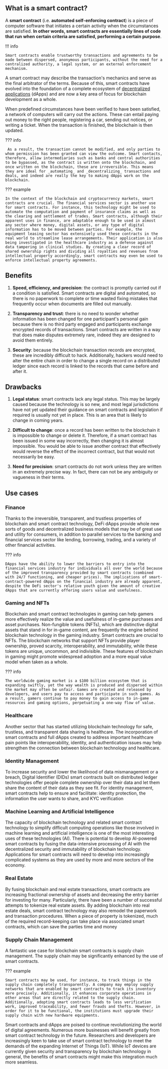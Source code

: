 ## What is a smart contract?

A **smart contract** (i.e. **automated self-enforcing contract**) is a piece of computer software that initiates a certain activity when the circumstances are satisfied. **In other words, smart contracts are essentially lines of code that run when certain criteria are satisfied, performing a certain purpose**. 

!!! info

    Smart contracts enable trustworthy transactions and agreements to be made between dispersed, anonymous participants, without the need for a centralized authority, a legal system, or an external enforcement mechanism. 

A smart contract may describe the transaction's mechanics and serve as the final arbitrator of the terms. Because of this, smart contracts have evolved into the foundation of a complete ecosystem of [decentralized applications](https://docs.fetch.ai/learn_the_concepts/blockchains/decentralized_applications/) (dApps) and are now a key area of focus for blockchain development as a whole.

When predefined circumstances have been verified to have been satisfied, a network of computers will carry out the actions. These can entail paying out money to the right people, registering a car, sending out notices, or writing a ticket. When the transaction is finished, the blockchain is then updated.

??? info

     As a result, the transaction cannot be modified, and only parties to whom permission has been granted can view the outcome. Smart contacts, therefore, allow intermediaries such as banks and central authorities to be bypassed, as the contract is written onto the blockchain, and once written on the blockchain, these are irreversible. This means they are ideal for _automating_ and _decentralizing_ transactions and deals, and indeed are really the key to making dApps work on the blockchain.

??? example

    In the context of the blockchain and cryptocurrency markets, smart contracts are crucial. The financial services sector is another use for smart contracts. For instance, this technology might be used to automate the computation and payment of insurance claims as well as the clearing and settlement of trades. Smart contracts, although their apparent uses in finance, are adaptable enough to be used in almost any sector where money, digital assets, or any type of digital information has to be moved between parties. For example, the equipment leasing sector has extensively used these contracts in the real world to streamline lease arrangements. Their application is also being investigated in the healthcare industry as a defense against data tampering in clinical studies. By creating a clear record of shared ownership rights and dividing all royalties and revenues from intellectual property accordingly, smart contracts may even be used to enforce intellectual property agreements.

## Benefits

1. **Speed, efficiency, and precision**: the contract is promptly carried out if a condition is satisfied. Smart contracts are digital and automated, so there is no paperwork to complete or time wasted fixing mistakes that frequently occur when documents are filled out manually. 

2. **Transparency and trust**: there is no need to wonder whether information has been changed for one participant's personal gain because there is no third party engaged and participants exchange encrypted records of transactions. Smart contracts are written in a way that does make disputes extremely rare, indeed they are designed to avoid them entirely. 

3. **Security**: because the blockchain transaction records are encrypted, these are incredibly difficult to hack. Additionally, hackers would need to alter the entire chain in order to change a single record on a distributed ledger since each record is linked to the records that came before and after it.

## Drawbacks

1. **Legal status**: smart contracts lack any legal status. This may be largely caused because the technology is so new, and most legal jurisdictions have not yet updated their guidance on smart contracts and legislation if required is usually not yet in place. This is an area that is likely to change in coming years.

2. **Difficult to change**: once a record has been written to the blockchain it is impossible to change or delete it. Therefore, if a smart contract has been issued in some way incorrectly, then changing it is almost impossible. You would be able to issue another contract that effectively would reverse the effect of the incorrect contract, but that would not necessarily be easy.

3. **Need for precision**: smart contracts do not work unless they are written in an extremely precise way. In fact, there can not be any ambiguity or vagueness in their terms.

## Use cases

### Finance

Thanks to the irreversible, transparent, and trustless properties of blockchain and smart contract technology, DeFi dApps provide whole new sorts of goods and decentralized business models that may be of great use and utility for consumers, in addition to parallel services to the banking and financial services sector like lending, borrowing, trading, and a variety of other financial activities. 

??? info

    DApps have the ability to lower the barriers to entry into the financial services industry for individuals all over the world because of the improved transparency provided by smart contracts (combined with 24/7 functioning, and cheaper prices). The implications of smart-contract-powered dApps on the financial industry are already apparent, despite the DeFi sector's relative youth given the amount of creative dApps that are currently offering users value and usefulness.

### Gaming and NFTs

Blockchain and smart contract technologies in gaming can help gamers more effectively realize the value and usefulness of in-game purchases and asset purchases. Non-fungible tokens (NFTs), which are distinctive digital assets that stand in for in-game content, are frequently the engine behind blockchain technology in the gaming industry. Smart contracts are crucial to NFTs. The blockchain networks that support NFTs provide player ownership, proved scarcity, interoperability, and immutability, while these tokens are unique, uncommon, and indivisible. These features of blockchain in gaming might promote widespread adoption and a more equal value model when taken as a whole.

??? info 

    The worldwide gaming market is a $100 billion ecosystem that is expanding swiftly, yet the way wealth is produced and dispersed within the market may often be unfair. Games are created and released by developers, and users pay to access and participate in such games. As a result, gamers continue to pay money to gain access to in-game resources and gaming options, perpetuating a one-way flow of value. 

### Healthcare

Another sector that has started utilizing blockchain technology for safe, trustless, and transparent data sharing is healthcare. The incorporation of smart contracts and full dApps created to address important healthcare pain points like interoperability, identity, and authentication issues may help strengthen the connection between blockchain technology and healthcare.

### Identity Management

To increase security and lower the likelihood of data mismanagement or a breach, Digital Identifier (DIDs) smart contracts built on distributed ledger technologies offer people complete ownership over their data and let them share the content of their data as they see fit. For identity management, smart contracts help to ensure and facilitate: identity protection, the information the user wants to share, and KYC verification

### Machine Learning and Artificial Intelligence 

The capacity of blockchain technology and related smart contract technology to simplify difficult computing operations like those involved in machine learning and artificial intelligence is one of the most interesting uses of these technologies (AI). There is potential to develop AI-powered smart contracts by fusing the data-intensive processing of AI with the decentralized security and immutability of blockchain technology. Applications for smart contracts will need to develop into increasingly complicated systems as they are used by more and more sectors of the economy.

### Real Estate

By fusing blockchain and real estate transactions, smart contracts are increasing fractional ownership of assets and decreasing the entry barrier for investing for many. Particularly, there have been a number of successful attempts to tokenize real estate assets. By adding blockchain into real estate deals, smart contract technology may also remodel the paperwork and transaction procedures. When a piece of property is tokenized, much of the required record-keeping can take place via associated smart contracts, which can save the parties time and money

### Supply Chain Management

A fantastic use case for blockchain smart contracts is supply chain management. The supply chain may be significantly enhanced by the use of smart contracts. 

??? example

    Smart contracts may be used, for instance, to track things in the supply chain completely transparently. A company may employ supply networks that are enabled by smart contracts to track its inventory more precisely. Additionally, it enhances corporate operations in other areas that are directly related to the supply chain. Additionally, adopting smart contracts leads to less verification work, improved traceability, and fewer frauds and thefts. However, in order for it to be functional, the institutions must upgrade their supply chain with new hardware equipments.

Smart contracts and dApps are poised to continue revolutionizing the world of digital agreements. Numerous more businesses will benefit greatly from smart contract technology in the future. Researchers and developers are increasingly keen to take use of smart contract technology to meet the demands of the expanding Internet of Things (IoT). While IoT devices are currently given security and transparency by blockchain technology in general, the benefits of smart contracts might make this integration much more seamless.
